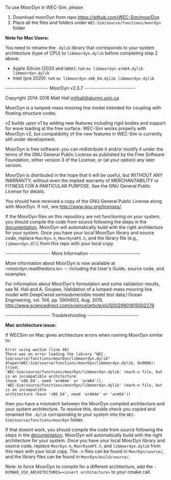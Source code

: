 To use MoorDyn in WEC-Sim, please

1. Download moorDyn from repo <https://github.com/WEC-Sim/moorDyn> 
2. Place all the files and folders under `WEC-Sim/source/functions/moorDyn` folder

**Note for Mac Users:**

You need to rename the `.dylib` library that corresponds to your system architecture 
(type of CPU) to `libmoordyn.dylib` before completing step 2 above. 
- Apple Silicon (2020 and later): run `mv libmoordyn-arm64.dylib libmoordyn.dylib`
- Intel (pre 2020): run `mv libmoordyn-x86_64.dylib libmoordyn.dylib`

--------------------- MoorDyn v2.3.7 -------------------------

Copyright 2014-2016 Matt Hall <mtjhall@alumni.uvic.ca>

MoorDyn is a lumped-mass mooring line model intended for coupling with floating structure codes.

v2 builds upon v1 by adding new features including rigid bodies and support for wave loading at 
the free surface. WEC-Sim works properly with MoorDyn v2, but compatibility of the new features 
in WEC-Sim is currently still under development. 

MoorDyn is free software: you can redistribute it and/or modify 
it under the terms of the GNU General Public License as published 
by the Free Software Foundation, either version 3 of the License, 
or (at your option) any later version.

MoorDyn is distributed in the hope that it will be useful, but 
WITHOUT ANY WARRANTY; without even the implied warranty of 
MERCHANTABILITY or FITNESS FOR A PARTICULAR PURPOSE.  See the GNU 
General Public License for details.

You should have received a copy of the GNU General Public License 
along with MoorDyn.  If not, see <http://www.gnu.org/licenses/>.

If the MoorDyn files on this repository are not functioning on your system, you should compile the code from source following the steps in the [documentation](https://moordyn.readthedocs.io/en/latest/). MoorDyn will automatically build with the right architecture for your system. Once you have your local MoorDyn library and source code, replace `MoorDyn.h`, `MoorDynAPI.h`, and the library file (e.g., `libmoordyn.dll`) from this repo with your local copy.

---------------------- More Information -------------------------

More information about MoorDyn is now available at <moordyn.readthedocs.io> -- including the User's Guide, source code, and examples.  

For information about MoorDyn's formulation and some validation 
results, see M. Hall and A. Goupee, ìValidation of a lumped-mass 
mooring line model with DeepCwind semisubmersible model test 
data,î Ocean Engineering, vol. 104, pp. 590ñ603, Aug. 2015.  
<http://www.sciencedirect.com/science/article/pii/S0029801815002279>

---------------------- Troubleshooting -------------------------

**Mac architecture issue:**

If WECSim on Mac gives architecture errors when running MoorDyn similar to:

    Error using wecSim (line 46)
    There was an error loading the library "WEC-Sim/source/functions/moorDyn/libmoordyn.dylib"
    dlopen(WEC-Sim/source/functions/moorDyn/libmoordyn.dylib, 0x0006): tried:
    'WEC-Sim/source/functions/moorDyn/libmoordyn.dylib' (mach-o file, but is an incompatible architecture
    (have 'x86_64', need 'arm64e' or 'arm64')),
    'WEC-Sim/source/functions/moorDyn/libmoordyn.dylib' (mach-o file, but is an incompatible
    architecture (have 'x86_64', need 'arm64e' or 'arm64'))

then you have a mismatch between the MoorDyn compiled architecture and your system architecture. To resolve this, double check you copied and renamed the `.dylib` corrsponding to your system into the `WEC-Sim/source/functions/moorDyn` folder.

If that doesnt work, you should compile the code from source following the steps in the [documentation](https://moordyn.readthedocs.io/en/latest/). MoorDyn will automatically build with the right architecture for your system. Once you have your local MoorDyn library and source code, replace `MoorDyn.h`, `MoorDynAPI.h`, and `libmoordyn.dylib` from this repo with your local copy. The `.h` files can be found in `MoorDyn/source/`, and the library files can be found in `MoorDyn/build/source/`. 

Note: to force MoorDyn to compile for a different architecture, add the `-DCMAKE_OSX_ARCHITECTURES=<insert architecture>` to your cmake call. 
